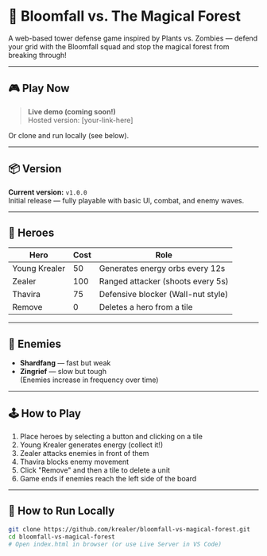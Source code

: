 # 🌱 Bloomfall vs. The Magical Forest

A web-based tower defense game inspired by Plants vs. Zombies — defend your grid with the Bloomfall squad and stop the magical forest from breaking through!

---

## 🎮 Play Now

> **Live demo (coming soon!)**  
> Hosted version: [your-link-here]

Or clone and run locally (see below).

---

## 📦 Version

**Current version:** `v1.0.0`  
Initial release — fully playable with basic UI, combat, and enemy waves.

---

## 🧙 Heroes

| Hero         | Cost | Role                         |
|--------------|------|------------------------------|
| Young Krealer | 50  | Generates energy orbs every 12s |
| Zealer        | 100 | Ranged attacker (shoots every 5s) |
| Thavira       | 75  | Defensive blocker (Wall-nut style) |
| Remove        | 0   | Deletes a hero from a tile     |

---

## 🧟 Enemies

- **Shardfang** — fast but weak
- **Zingrief** — slow but tough  
(Enemies increase in frequency over time)

---

## 🕹️ How to Play

1. Place heroes by selecting a button and clicking on a tile
2. Young Krealer generates energy (collect it!)
3. Zealer attacks enemies in front of them
4. Thavira blocks enemy movement
5. Click "Remove" and then a tile to delete a unit
6. Game ends if enemies reach the left side of the board

---

## 🧪 How to Run Locally

```bash
git clone https://github.com/krealer/bloomfall-vs-magical-forest.git
cd bloomfall-vs-magical-forest
# Open index.html in browser (or use Live Server in VS Code)
